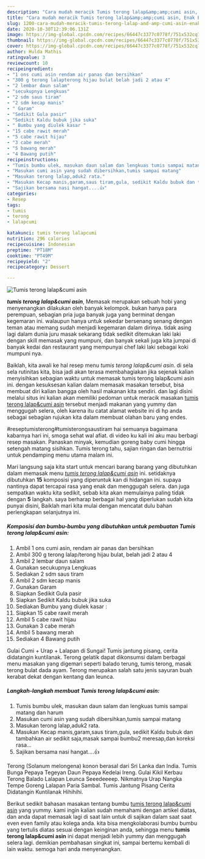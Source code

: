 ```yaml
---
description: "Cara mudah meracik Tumis terong lalap&amp;amp;cumi asin, Enak Banget"
title: "Cara mudah meracik Tumis terong lalap&amp;amp;cumi asin, Enak Banget"
slug: 1200-cara-mudah-meracik-tumis-terong-lalap-and-amp-cumi-asin-enak-banget
date: 2020-10-30T12:39:06.131Z
image: https://img-global.cpcdn.com/recipes/66447c3377c0778f/751x532cq70/tumis-terong-lalapcumi-asin-foto-resep-utama.jpg
thumbnail: https://img-global.cpcdn.com/recipes/66447c3377c0778f/751x532cq70/tumis-terong-lalapcumi-asin-foto-resep-utama.jpg
cover: https://img-global.cpcdn.com/recipes/66447c3377c0778f/751x532cq70/tumis-terong-lalapcumi-asin-foto-resep-utama.jpg
author: Hulda Mathis
ratingvalue: 3
reviewcount: 10
recipeingredient:
- "1 ons cumi asin rendam air panas dan bersihkan"
- "300 g terong lalapterong hijau bulat belah jadi 2 atau 4"
- "2 lembar daun salam"
- "secukupnya Lengkuas"
- "2 sdm saus tiram"
- "2 sdm kecap manis"
- " Garam"
- "Sedikit Gula pasir"
- "Sedikit Kaldu bubuk jika suka"
- " Bumbu yang diulek kasar "
- "15 cabe rawit merah"
- "5 cabe rawit hijau"
- "3 cabe merah"
- "5 bawang merah"
- "4 Bawang putih"
recipeinstructions:
- "Tumis bumbu ulek, masukan daun salam dan lengkuas tumis sampai matang dan harum"
- "Masukan cumi asin yang sudah dibersihkan,tumis sampai matang"
- "Masukan terong lalap,aduk2 rata."
- "Masukan Kecap manis,garam,saus tiram,gula, sedikit Kaldu bubuk dan tambahkan air sedikit saja,masak sampai bumbu2 meresap,dan koreksi rasa..."
- "Sajikan bersama nasi hangat....👍"
categories:
- Resep
tags:
- tumis
- terong
- lalapcumi

katakunci: tumis terong lalapcumi 
nutrition: 296 calories
recipecuisine: Indonesian
preptime: "PT18M"
cooktime: "PT49M"
recipeyield: "2"
recipecategory: Dessert

---
```



![Tumis terong lalap&amp;cumi asin](https://img-global.cpcdn.com/recipes/66447c3377c0778f/751x532cq70/tumis-terong-lalapcumi-asin-foto-resep-utama.jpg)

<b><i>tumis terong lalap&amp;cumi asin</i></b>, Memasak merupakan sebuah hobi yang menyenangkan dilakukan oleh banyak kelompok. bukan hanya para perempuan, sebagian pria juga banyak juga yang berminat dengan kegemaran ini. walaupun hanya untuk sekedar bersenang senang dengan teman atau memang sudah menjadi kegemaran dalam dirinya. tidak asing lagi dalam dunia juru masak sekarang tidak sedikit ditemukan laki laki dengan skill memasak yang mumpuni, dan banyak sekali juga kita jumpai di banyak kedai dan restaurant yang mempunyai chef laki laki sebagai koki mumpuni nya.

Baiklah, kita awali ke hal resep menu <i>tumis terong lalap&amp;cumi asin</i>. di sela sela rutinitas kita, bisa jadi akan terasa membahagiakan jika sejenak kalian menyisihkan sebagian waktu untuk memasak tumis terong lalap&amp;cumi asin ini. dengan kesuksesan kalian dalam memasak masakan tersebut, bisa membuat diri kalian bangga oleh hasil makanan kita sendiri. dan lagi disini melalui situs ini kalian akan memiliki pedoman untuk meracik masakan <u>tumis terong lalap&amp;cumi asin</u> tersebut menjadi makanan yang yummy dan menggugah selera, oleh karena itu catat alamat website ini di hp anda sebagai sebagian rujukan kita dalam membuat olahan baru yang endes.

#reseptumisterong#tumisterongsaustiram hai semuanya bagaimana kabarnya hari ini, smoga sehat wal afiat. di video ku kali ini aku mau berbagi resep masakan. Panaskan minyak, kemudian goreng baby cumi hingga setengah matang sisihkan. Tumis terong tahu, sajian ringan dan bernutrisi untuk pendamping menu utama malam ini.


Mari langsung saja kita start untuk mencari barang barang yang dibutuhkan dalam memasak menu <u><i>tumis terong lalap&amp;cumi asin</i></u> ini. setidaknya dibutuhkan <b>15</b> komposisi yang diperuntuk kan di hidangan ini. supaya nantinya dapat tercapai rasa yang enak dan menggugah selera. dan juga sempatkan waktu kita sedikit, sebab kita akan memulainya paling tidak dengan <b>5</b> langkah. saya berharap berbagai hal yang diperlukan sudah kita punyai disini, Baiklah mari kita mulai dengan mencatat dulu bahan perlengkapan selanjutnya ini.

<!--inarticleads1-->

##### Komposisi dan bumbu-bumbu yang dibutuhkan untuk pembuatan Tumis terong lalap&amp;cumi asin:

1. Ambil 1 ons cumi asin, rendam air panas dan bersihkan
1. Ambil 300 g terong lalap/terong hijau bulat, belah jadi 2 atau 4
1. Ambil 2 lembar daun salam
1. Gunakan secukupnya Lengkuas
1. Sediakan 2 sdm saus tiram
1. Ambil 2 sdm kecap manis
1. Gunakan  Garam
1. Siapkan Sedikit Gula pasir
1. Siapkan Sedikit Kaldu bubuk jika suka
1. Sediakan  Bumbu yang diulek kasar :
1. Siapkan 15 cabe rawit merah
1. Ambil 5 cabe rawit hijau
1. Gunakan 3 cabe merah
1. Ambil 5 bawang merah
1. Sediakan 4 Bawang putih


Gulai Cumi + Urap + Lalapan di Sungai! Tumis jantung pisang, cerita didatangin kuntilanak. Terong gelatik dapat dikonsumsi dalam berbagai menu masakan yang digemari seperti balado terung, tumis terong, masak terong bulat dada ayam. Terong merupakan salah satu jenis sayuran buah kerabat dekat dengan kentang dan leunca. 

<!--inarticleads2-->

##### Langkah-langkah membuat Tumis terong lalap&amp;cumi asin:

1. Tumis bumbu ulek, masukan daun salam dan lengkuas tumis sampai matang dan harum
1. Masukan cumi asin yang sudah dibersihkan,tumis sampai matang
1. Masukan terong lalap,aduk2 rata.
1. Masukan Kecap manis,garam,saus tiram,gula, sedikit Kaldu bubuk dan tambahkan air sedikit saja,masak sampai bumbu2 meresap,dan koreksi rasa...
1. Sajikan bersama nasi hangat....👍


Terong (Solanum melongena) konon berasal dari Sri Lanka dan India. Tumis Bunga Pepaya Tegeyan Daun Pepaya Kedelai Ireng. Gulai Kikil Kerbau Terong Balado Lalapan Leunca Seeedeeeep. Nikmatnya Urap Nangka Tempe Goreng Lalapan Paria Sambal. Tumis Jantung Pisang Cerita Didatangin Kuntilanak Hihihihi. 

Berikut sedikit bahasan masakan tentang bumbu <u>tumis terong lalap&amp;cumi asin</u> yang yummy. kami ingin kalian sudah memahami dengan artikel diatas, dan anda dapat memasak lagi di saat lain untuk di sajikan dalam saat saat even even family atau kolega anda. kita bisa mengkolaborasi bumbu bumbu yang tertulis diatas sesuai dengan keinginan anda, sehingga menu <b>tumis terong lalap&amp;cumi asin</b> ini dapat menjadi lebih yummy dan menggugah selera lagi. demikian pembahasan singkat ini, sampai bertemu kembali di lain waktu. semoga hari anda menyenangkan.
